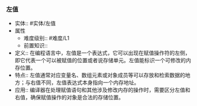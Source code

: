 ###  左值 
- 实体:: #实体/左值 
- 属性
	- 难度级别:: #难度/L1 
	- 前置知识::
- 定义:: 在编程语言中，左值是一个表达式，它可以出现在赋值操作符的左侧，即它代表一个可以被赋值的位置或者说存储单元。左值能标识一个可修改的内存位置。
- 特点::  左值通常对应变量名、数组元素或对象成员等可以存放和检索数据的地方；与右值不同，左值表达式本身指向一个内存地址。
- 应用:: 编译器在处理赋值语句和其他涉及修改内存的操作时，需要区分左值和右值，确保赋值操作的对象是合法的存储位置。